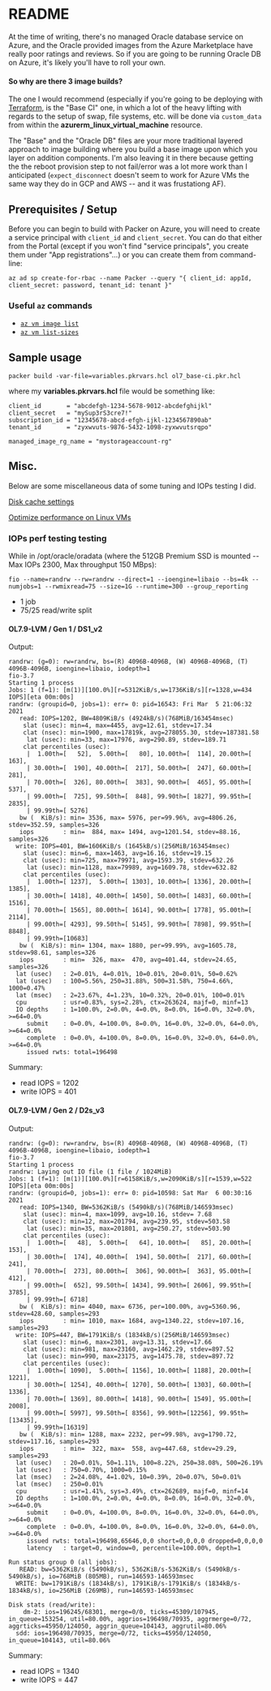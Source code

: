 # README
At the time of writing, there's no managed Oracle database service on Azure, and the Oracle provided images from the Azure Marketplace have really poor ratings and reviews.  So if you are going to be running Oracle DB on Azure, it's likely you'll have to roll your own.  

#### So why are there 3 image builds?
The one I would recommend (especially if you're going to be deploying with [Terraform](https://www.terraform.io/), is the "Base CI" one, in which a lot of the heavy lifting with regards to the setup of swap, file systems, etc. will be done via `custom_data` from within the **azurerm_linux_virtual_machine** resource.  

The "Base" and the "Oracle DB" files are your more traditional layered approach to image building where you build a base image upon which you layer on addition components.  I'm also leaving it in there because getting the the reboot provision step to not fail/error was a lot more work than I anticipated (`expect_disconnect` doesn't seem to work for Azure VMs the same way they do in GCP and AWS -- and it was frustationg AF).
 

## Prerequisites / Setup
Before you can begin to build with Packer on Azure, you will need to create a service principal with `client_id` and `client_secret`.  You can do that either from the Portal (except if you won't find "service principals", you create them under "App registrations"...) or you can create them from command-line:

`az ad sp create-for-rbac --name Packer --query "{ client_id: appId, client_secret: password, tenant_id: tenant }"`

### Useful `az` commands
- [`az vm image list`](https://docs.microsoft.com/en-us/cli/azure/vm/image?view=azure-cli-latest#az_vm_image_list)
- [`az vm list-sizes`](https://docs.microsoft.com/en-us/cli/azure/vm?view=azure-cli-latest#az_vm_list_sizes)


## Sample usage
`packer build -var-file=variables.pkrvars.hcl ol7_base-ci.pkr.hcl`

where my **variables.pkrvars.hcl** file would be something like:
```
client_id       = "abcdefgh-1234-5678-9012-abcdefghijkl"
client_secret   = "mySup3rS3cre7!"
subscription_id = "12345678-abcd-efgh-ijkl-1234567890ab"
tenant_id       = "zyxwvuts-9876-5432-1098-zyxwvutsrqpo"

managed_image_rg_name = "mystorageaccount-rg"
```


## Misc.
Below are some miscellaneous data of some tuning and IOPs testing I did.

[Disk cache settings](https://docs.microsoft.com/en-us/azure/virtual-machines/workloads/oracle/oracle-design#disk-cache-settings)

[Optimize performance on Linux VMs](https://docs.microsoft.com/en-us/azure/virtual-machines/premium-storage-performance#optimize-performance-on-linux-vms)

### IOPs perf testing testing
While in /opt/oracle/oradata (where the 512GB Premium SSD is mounted -- Max IOPs 2300, Max throughput 150 MBps):

`fio --name=randrw --rw=randrw --direct=1 --ioengine=libaio --bs=4k --numjobs=1 --rwmixread=75 --size=1G --runtime=300 --group_reporting`
- 1 job
- 75/25 read/write split


#### OL7.9-LVM / Gen 1 / DS1_v2
Output:
```
randrw: (g=0): rw=randrw, bs=(R) 4096B-4096B, (W) 4096B-4096B, (T) 4096B-4096B, ioengine=libaio, iodepth=1
fio-3.7
Starting 1 process
Jobs: 1 (f=1): [m(1)][100.0%][r=5312KiB/s,w=1736KiB/s][r=1328,w=434 IOPS][eta 00m:00s]
randrw: (groupid=0, jobs=1): err= 0: pid=16543: Fri Mar  5 21:06:32 2021
   read: IOPS=1202, BW=4809KiB/s (4924kB/s)(768MiB/163454msec)
    slat (usec): min=4, max=4455, avg=12.61, stdev=17.34
    clat (nsec): min=1900, max=17819k, avg=278055.30, stdev=187381.58
     lat (usec): min=33, max=17976, avg=290.89, stdev=189.71
    clat percentiles (usec):
     |  1.00th=[   52],  5.00th=[   80], 10.00th=[  114], 20.00th=[  163],
     | 30.00th=[  190], 40.00th=[  217], 50.00th=[  247], 60.00th=[  281],
     | 70.00th=[  326], 80.00th=[  383], 90.00th=[  465], 95.00th=[  537],
     | 99.00th=[  725], 99.50th=[  848], 99.90th=[ 1827], 99.95th=[ 2835],
     | 99.99th=[ 5276]
   bw (  KiB/s): min= 3536, max= 5976, per=99.96%, avg=4806.26, stdev=352.59, samples=326
   iops        : min=  884, max= 1494, avg=1201.54, stdev=88.16, samples=326
  write: IOPS=401, BW=1606KiB/s (1645kB/s)(256MiB/163454msec)
    slat (usec): min=6, max=1463, avg=16.16, stdev=19.15
    clat (usec): min=725, max=79971, avg=1593.39, stdev=632.26
     lat (usec): min=1128, max=79989, avg=1609.78, stdev=632.82
    clat percentiles (usec):
     |  1.00th=[ 1237],  5.00th=[ 1303], 10.00th=[ 1336], 20.00th=[ 1385],
     | 30.00th=[ 1418], 40.00th=[ 1450], 50.00th=[ 1483], 60.00th=[ 1516],
     | 70.00th=[ 1565], 80.00th=[ 1614], 90.00th=[ 1778], 95.00th=[ 2114],
     | 99.00th=[ 4293], 99.50th=[ 5145], 99.90th=[ 7898], 99.95th=[ 8848],
     | 99.99th=[10683]
   bw (  KiB/s): min= 1304, max= 1880, per=99.99%, avg=1605.78, stdev=98.61, samples=326
   iops        : min=  326, max=  470, avg=401.44, stdev=24.65, samples=326
  lat (usec)   : 2=0.01%, 4=0.01%, 10=0.01%, 20=0.01%, 50=0.62%
  lat (usec)   : 100=5.56%, 250=31.88%, 500=31.58%, 750=4.66%, 1000=0.47%
  lat (msec)   : 2=23.67%, 4=1.23%, 10=0.32%, 20=0.01%, 100=0.01%
  cpu          : usr=0.83%, sys=2.28%, ctx=263624, majf=0, minf=13
  IO depths    : 1=100.0%, 2=0.0%, 4=0.0%, 8=0.0%, 16=0.0%, 32=0.0%, >=64=0.0%
     submit    : 0=0.0%, 4=100.0%, 8=0.0%, 16=0.0%, 32=0.0%, 64=0.0%, >=64=0.0%
     complete  : 0=0.0%, 4=100.0%, 8=0.0%, 16=0.0%, 32=0.0%, 64=0.0%, >=64=0.0%
     issued rwts: total=196498
```
Summary:
- read IOPS = 1202
- write IOPS = 401


#### OL7.9-LVM / Gen 2 / D2s_v3
Output:
```
randrw: (g=0): rw=randrw, bs=(R) 4096B-4096B, (W) 4096B-4096B, (T) 4096B-4096B, ioengine=libaio, iodepth=1
fio-3.7
Starting 1 process
randrw: Laying out IO file (1 file / 1024MiB)
Jobs: 1 (f=1): [m(1)][100.0%][r=6158KiB/s,w=2090KiB/s][r=1539,w=522 IOPS][eta 00m:00s]
randrw: (groupid=0, jobs=1): err= 0: pid=10598: Sat Mar  6 00:30:16 2021
   read: IOPS=1340, BW=5362KiB/s (5490kB/s)(768MiB/146593msec)
    slat (usec): min=4, max=1099, avg=10.16, stdev= 7.68
    clat (usec): min=12, max=201794, avg=239.95, stdev=503.58
     lat (usec): min=35, max=201801, avg=250.27, stdev=503.90
    clat percentiles (usec):
     |  1.00th=[   48],  5.00th=[   64], 10.00th=[   85], 20.00th=[  153],
     | 30.00th=[  174], 40.00th=[  194], 50.00th=[  217], 60.00th=[  241],
     | 70.00th=[  273], 80.00th=[  306], 90.00th=[  363], 95.00th=[  412],
     | 99.00th=[  652], 99.50th=[ 1434], 99.90th=[ 2606], 99.95th=[ 3785],
     | 99.99th=[ 6718]
   bw (  KiB/s): min= 4040, max= 6736, per=100.00%, avg=5360.96, stdev=428.60, samples=293
   iops        : min= 1010, max= 1684, avg=1340.22, stdev=107.16, samples=293
  write: IOPS=447, BW=1791KiB/s (1834kB/s)(256MiB/146593msec)
    slat (usec): min=6, max=2301, avg=13.31, stdev=17.66
    clat (usec): min=981, max=23160, avg=1462.29, stdev=897.52
     lat (usec): min=990, max=23175, avg=1475.78, stdev=897.72
    clat percentiles (usec):
     |  1.00th=[ 1090],  5.00th=[ 1156], 10.00th=[ 1188], 20.00th=[ 1221],
     | 30.00th=[ 1254], 40.00th=[ 1270], 50.00th=[ 1303], 60.00th=[ 1336],
     | 70.00th=[ 1369], 80.00th=[ 1418], 90.00th=[ 1549], 95.00th=[ 2008],
     | 99.00th=[ 5997], 99.50th=[ 8356], 99.90th=[12256], 99.95th=[13435],
     | 99.99th=[16319]
   bw (  KiB/s): min= 1288, max= 2232, per=99.98%, avg=1790.72, stdev=117.16, samples=293
   iops        : min=  322, max=  558, avg=447.68, stdev=29.29, samples=293
  lat (usec)   : 20=0.01%, 50=1.11%, 100=8.22%, 250=38.08%, 500=26.19%
  lat (usec)   : 750=0.70%, 1000=0.15%
  lat (msec)   : 2=24.08%, 4=1.02%, 10=0.39%, 20=0.07%, 50=0.01%
  lat (msec)   : 250=0.01%
  cpu          : usr=1.41%, sys=3.49%, ctx=262689, majf=0, minf=14
  IO depths    : 1=100.0%, 2=0.0%, 4=0.0%, 8=0.0%, 16=0.0%, 32=0.0%, >=64=0.0%
     submit    : 0=0.0%, 4=100.0%, 8=0.0%, 16=0.0%, 32=0.0%, 64=0.0%, >=64=0.0%
     complete  : 0=0.0%, 4=100.0%, 8=0.0%, 16=0.0%, 32=0.0%, 64=0.0%, >=64=0.0%
     issued rwts: total=196498,65646,0,0 short=0,0,0,0 dropped=0,0,0,0
     latency   : target=0, window=0, percentile=100.00%, depth=1

Run status group 0 (all jobs):
   READ: bw=5362KiB/s (5490kB/s), 5362KiB/s-5362KiB/s (5490kB/s-5490kB/s), io=768MiB (805MB), run=146593-146593msec
  WRITE: bw=1791KiB/s (1834kB/s), 1791KiB/s-1791KiB/s (1834kB/s-1834kB/s), io=256MiB (269MB), run=146593-146593msec

Disk stats (read/write):
    dm-2: ios=196245/68301, merge=0/0, ticks=45309/107945, in_queue=153254, util=80.00%, aggrios=196498/70935, aggrmerge=0/72, aggrticks=45950/124050, aggrin_queue=104143, aggrutil=80.06%
  sdd: ios=196498/70935, merge=0/72, ticks=45950/124050, in_queue=104143, util=80.06%
```
Summary:
- read IOPS = 1340
- write IOPS = 447
